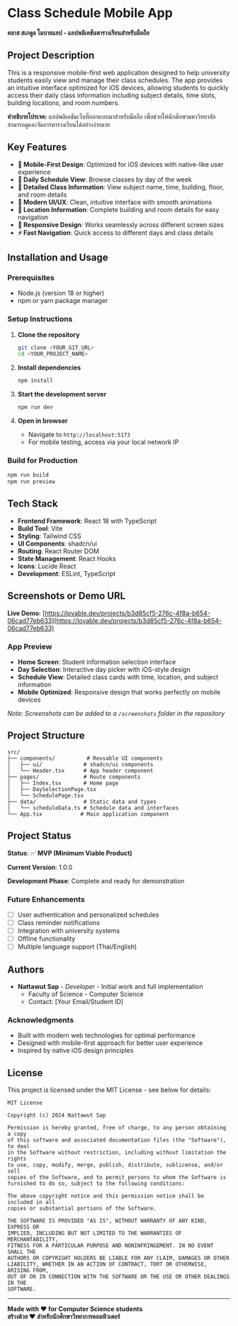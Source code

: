 
# Class Schedule Mobile App
**คลาส สเกดูล โมบายแอป - แอปพลิเคชันตารางเรียนสำหรับมือถือ**

## Project Description
This is a responsive mobile-first web application designed to help university students easily view and manage their class schedules. The app provides an intuitive interface optimized for iOS devices, allowing students to quickly access their daily class information including subject details, time slots, building locations, and room numbers.

**คำอธิบายโปรเจค:** แอปพลิเคชันเว็บที่ออกแบบมาสำหรับมือถือ เพื่อช่วยให้นักศึกษามหาวิทยาลัยสามารถดูและจัดการตารางเรียนได้อย่างง่ายดาย

## Key Features
- **📱 Mobile-First Design**: Optimized for iOS devices with native-like user experience
- **📅 Daily Schedule View**: Browse classes by day of the week
- **🏢 Detailed Class Information**: View subject name, time, building, floor, and room details
- **🎨 Modern UI/UX**: Clean, intuitive interface with smooth animations
- **📍 Location Information**: Complete building and room details for easy navigation
- **🔄 Responsive Design**: Works seamlessly across different screen sizes
- **⚡ Fast Navigation**: Quick access to different days and class details

## Installation and Usage

### Prerequisites
- Node.js (version 18 or higher)
- npm or yarn package manager

### Setup Instructions
1. **Clone the repository**
   ```bash
   git clone <YOUR_GIT_URL>
   cd <YOUR_PROJECT_NAME>
   ```

2. **Install dependencies**
   ```bash
   npm install
   ```

3. **Start the development server**
   ```bash
   npm run dev
   ```

4. **Open in browser**
   - Navigate to `http://localhost:5173`
   - For mobile testing, access via your local network IP

### Build for Production
```bash
npm run build
npm run preview
```

## Tech Stack
- **Frontend Framework**: React 18 with TypeScript
- **Build Tool**: Vite
- **Styling**: Tailwind CSS
- **UI Components**: shadcn/ui
- **Routing**: React Router DOM
- **State Management**: React Hooks
- **Icons**: Lucide React
- **Development**: ESLint, TypeScript

## Screenshots or Demo URL
**Live Demo**: [https://lovable.dev/projects/b3d85cf5-276c-4f8a-b654-06cad77eb633](https://lovable.dev/projects/b3d85cf5-276c-4f8a-b654-06cad77eb633)

### App Preview
- **Home Screen**: Student information selection interface
- **Day Selection**: Interactive day picker with iOS-style design
- **Schedule View**: Detailed class cards with time, location, and subject information
- **Mobile Optimized**: Responsive design that works perfectly on mobile devices

*Note: Screenshots can be added to a `/screenshots` folder in the repository*

## Project Structure
```
src/
├── components/          # Reusable UI components
│   ├── ui/             # shadcn/ui components
│   └── Header.tsx      # App header component
├── pages/              # Route components
│   ├── Index.tsx       # Home page
│   ├── DaySelectionPage.tsx
│   └── SchedulePage.tsx
├── data/               # Static data and types
│   └── scheduleData.ts # Schedule data and interfaces
└── App.tsx            # Main application component
```

## Project Status
**Status**: ✅ **MVP (Minimum Viable Product)**

**Current Version**: 1.0.0

**Development Phase**: Complete and ready for demonstration

### Future Enhancements
- [ ] User authentication and personalized schedules
- [ ] Class reminder notifications
- [ ] Integration with university systems
- [ ] Offline functionality
- [ ] Multiple language support (Thai/English)

## Authors
- **Nattawut Sap** - *Developer* - Initial work and full implementation
  - Faculty of Science - Computer Science
  - Contact: [Your Email/Student ID]

### Acknowledgments
- Built with modern web technologies for optimal performance
- Designed with mobile-first approach for better user experience
- Inspired by native iOS design principles

## License
This project is licensed under the MIT License - see below for details:

```
MIT License

Copyright (c) 2024 Nattawut Sap

Permission is hereby granted, free of charge, to any person obtaining a copy
of this software and associated documentation files (the "Software"), to deal
in the Software without restriction, including without limitation the rights
to use, copy, modify, merge, publish, distribute, sublicense, and/or sell
copies of the Software, and to permit persons to whom the Software is
furnished to do so, subject to the following conditions:

The above copyright notice and this permission notice shall be included in all
copies or substantial portions of the Software.

THE SOFTWARE IS PROVIDED "AS IS", WITHOUT WARRANTY OF ANY KIND, EXPRESS OR
IMPLIED, INCLUDING BUT NOT LIMITED TO THE WARRANTIES OF MERCHANTABILITY,
FITNESS FOR A PARTICULAR PURPOSE AND NONINFRINGEMENT. IN NO EVENT SHALL THE
AUTHORS OR COPYRIGHT HOLDERS BE LIABLE FOR ANY CLAIM, DAMAGES OR OTHER
LIABILITY, WHETHER IN AN ACTION OF CONTRACT, TORT OR OTHERWISE, ARISING FROM,
OUT OF OR IN CONNECTION WITH THE SOFTWARE OR THE USE OR OTHER DEALINGS IN THE
SOFTWARE.
```

---

**Made with ❤️ for Computer Science students**  
**สร้างด้วย ❤️ สำหรับนักศึกษาวิทยาการคอมพิวเตอร์**
